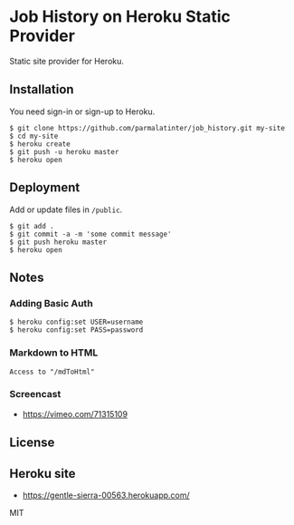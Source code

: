 # Job History on Heroku Static Provider

Static site provider for Heroku.


## Installation

You need sign-in or sign-up to Heroku.

    $ git clone https://github.com/parmalatinter/job_history.git my-site
    $ cd my-site
    $ heroku create
    $ git push -u heroku master
    $ heroku open

## Deployment

Add or update files in `/public`.

    $ git add .
    $ git commit -a -m 'some commit message'
    $ git push heroku master
    $ heroku open

## Notes

### Adding Basic Auth

	$ heroku config:set USER=username
	$ heroku config:set PASS=password

### Markdown to HTML
    Access to "/mdToHtml"

### Screencast

  * https://vimeo.com/71315109

## License

## Heroku site

  * https://gentle-sierra-00563.herokuapp.com/

MIT
